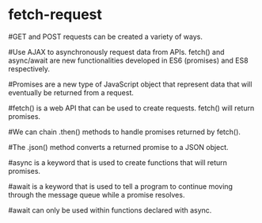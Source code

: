 # fetch-request

#GET and POST requests can be created a variety of ways.


#Use AJAX to asynchronously request data from APIs. fetch() and async/await are new functionalities developed in ES6 (promises) and ES8 respectively.

#Promises are a new type of JavaScript object that represent data that will eventually be returned from a request.

#fetch() is a web API that can be used to create requests. fetch() will return promises.

#We can chain .then() methods to handle promises returned by fetch().

#The .json() method converts a returned promise to a JSON object.

#async is a keyword that is used to create functions that will return promises.

#await is a keyword that is used to tell a program to continue moving through the message queue while a promise resolves.

#await can only be used within functions declared with async.
